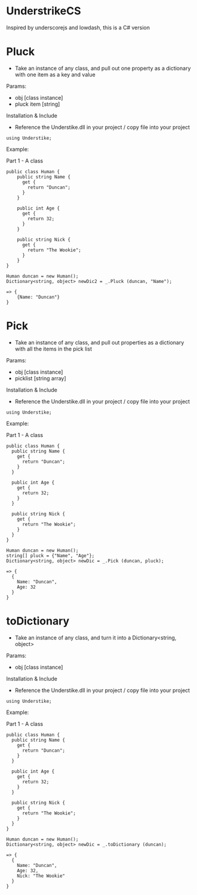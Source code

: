 UnderstrikeCS
=============

Inspired by underscorejs and lowdash, this is a C# version

Pluck
====
- Take an instance of any class, and pull out one property as a dictionary with one item as a key and value

Params:
- obj [class instance]
- pluck item [string]

Installation & Include
- Reference the Understike.dll in your project / copy file into your project

```CSharp
using Understike;
```

Example:

Part 1 - A class
```CSharp
public class Human {
	public string Name {
	  get {
	    return "Duncan";
	  }
	}

	public int Age {
	  get {
	    return 32;
	  }
	}

	public string Nick {
	  get {
	    return "The Wookie";
	  }
	}
}
```

```CSharp
Human duncan = new Human();
Dictionary<string, object> newDic2 = _.Pluck (duncan, "Name");

=> {
	{Name: "Duncan"}
}

```

Pick
====
- Take an instance of any class, and pull out properties as a dictionary with all the items in the pick list

Params:
- obj [class instance]
- picklist [string array]

Installation & Include
- Reference the Understike.dll in your project / copy file into your project

```CSharp
using Understike;
```

Example:

Part 1 - A class
```CSharp
public class Human {
  public string Name {
    get {
      return "Duncan";
    }
  }

  public int Age {
    get {
      return 32;
    }
  }

  public string Nick {
    get {
      return "The Wookie";
    }
  }
}
```

```CSharp
Human duncan = new Human();
string[] pluck = {"Name", "Age"};
Dictionary<string, object> newDic = _.Pick (duncan, pluck);

=> {
  {
    Name: "Duncan",
    Age: 32
  }
}

```

toDictionary
====
- Take an instance of any class, and turn it into a Dictionary<string, object>

Params:
- obj [class instance]

Installation & Include
- Reference the Understike.dll in your project / copy file into your project

```CSharp
using Understike;
```

Example:

Part 1 - A class
```CSharp
public class Human {
  public string Name {
    get {
      return "Duncan";
    }
  }

  public int Age {
    get {
      return 32;
    }
  }

  public string Nick {
    get {
      return "The Wookie";
    }
  }
}
```

```CSharp
Human duncan = new Human();
Dictionary<string, object> newDic = _.toDictionary (duncan);

=> {
  {
    Name: "Duncan",
    Age: 32,
    Nick: "The Wookie"
  }
}

```
